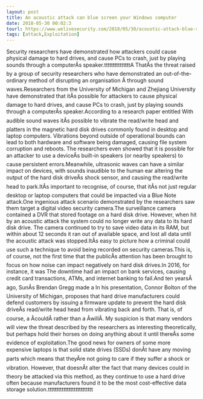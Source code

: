 ```yaml
---
layout: post
title: An acoustic attack can blue screen your Windows computer
date: 2018-05-30 00:02:3
tourl: https://www.welivesecurity.com/2018/05/30/acoustic-attack-blue-screen-windows-computer/
tags: [attack,Exploitation]
---
```

Security researchers have demonstrated how attackers could cause physical damage to hard drives, and cause PCs to crash, just by playing sounds through a computerÂs speaker.tttttttttttttttA ThatÂs the threat raised by a group of security researchers who have demonstrated an out-of-the-ordinary method of disrupting an organisation Â through sound waves.Researchers from the University of Michigan and Zhejiang University have demonstrated that itÂs possible for attackers to cause physical damage to hard drives, and cause PCs to crash, just by playing sounds through a computerÂs speaker.According to a research paper entitled With audible sound waves itÂs possible to vibrate the read/write head and platters in the magnetic hard disk drives commonly found in desktop and laptop computers. Vibrations beyond outside of operational bounds can lead to both hardware and software being damaged, causing file system corruption and reboots. The researchers even showed that it is possible for an attacker to use a deviceÂs built-in speakers (or nearby speakers) to cause persistent errors.Meanwhile, ultrasonic waves can have a similar impact on devices, with sounds inaudible to the human ear altering the output of the hard disk driveÂs shock sensor, and causing the read/write head to park.ItÂs important to recognise, of course, that itÂs not just regular desktop or laptop computers that could be impacted via a Blue Note attack.One ingenious attack scenario demonstrated by the researchers saw them target a digital video security camera.The surveillance camera contained a DVR that stored footage on a hard disk drive. However, when hit by an acoustic attack the system could no longer write any data to its hard disk drive. The camera continued to try to save video data in its RAM, but within about 12 seconds it ran out of available space, and lost all data until the acoustic attack was stopped.ItÂs easy to picture how a criminal could use such a technique to avoid being recorded on security cameras.This is, of course, not the first time that the publicÂs attention has been brought to focus on how noise can impact negatively on hard disk drives.In 2016, for instance, it was The downtime had an impact on bank services, causing credit card transactions, ATMs, and internet banking to fail.And ten yearsÂ ago, SunÂs Brendan Gregg made a In his presentation, Connor Bolton of the University of Michigan, proposes that hard drive manufacturers could defend customers by issuing a firmware update to prevent the hard disk driveÂs read/write head head from vibrating back and forth. That is, of course, a ÂcouldÂ rather than a ÂwillÂ. My suspicion is that many vendors will view the threat described by the researchers as interesting theoretically, but perhaps hold their horses on doing anything about it until thereÂs some evidence of exploitation.The good news for owners of some more expensive laptops is that solid state drives (SSDs) donÂt have any moving parts which means that theyÂre not going to care if they suffer a shock or vibration. However, that doesnÂt alter the fact that many devices could in theory be attacked via this method, as they continue to use a hard drive often because manufacturers found it to be the most cost-effective data storage solution.tttttttttttttttttttttttttt